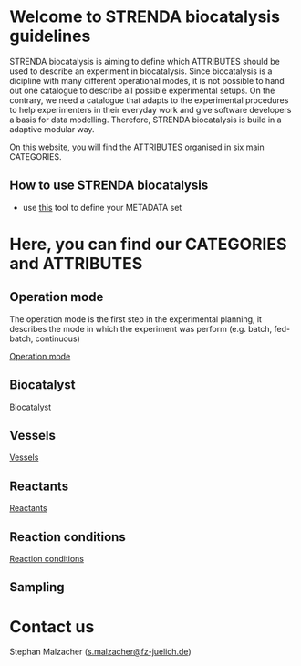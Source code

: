 # Welcome to STRENDA biocatalysis guidelines

STRENDA biocatalysis is aiming to define which ATTRIBUTES should be used to describe an experiment in biocatalysis. Since biocatalysis is a dicipline with many different operational modes, it is not possible to hand out one catalogue to describe all possible experimental setups. On the contrary, we need a catalogue that adapts to the experimental procedures to help experimenters in their everyday work and give software developers a basis for data modelling. Therefore, STRENDA biocatalysis is build in a adaptive modular way.

On this website, you will find the ATTRIBUTES organised in six main CATEGORIES.

## How to use STRENDA biocatalysis

- use [this]() tool to define your METADATA set


# Here, you can find our CATEGORIES and ATTRIBUTES

## Operation mode

The operation mode is the first step in the experimental planning, it describes the mode in which the experiment was perform (e.g. batch, fed-batch, continuous)

[Operation mode](ModelExamples/OperationMode/Readme.md)

## Biocatalyst

[Biocatalyst](https://github.com/StephanM87/Strenda-biocatalysis/blob/interpreter/ModelExamples/Processes/Readme.md)

## Vessels

[Vessels](ModelExamples/Vessels_and_Volumes/Reamdme.md)

## Reactants

[Reactants](ModelExamples/Reactants/Readme.md)

## Reaction conditions

[Reaction conditions](ModelExamples/Reaction_conditions/Readme.md)

## Sampling


# Contact us

Stephan Malzacher (s.malzacher@fz-juelich.de)
